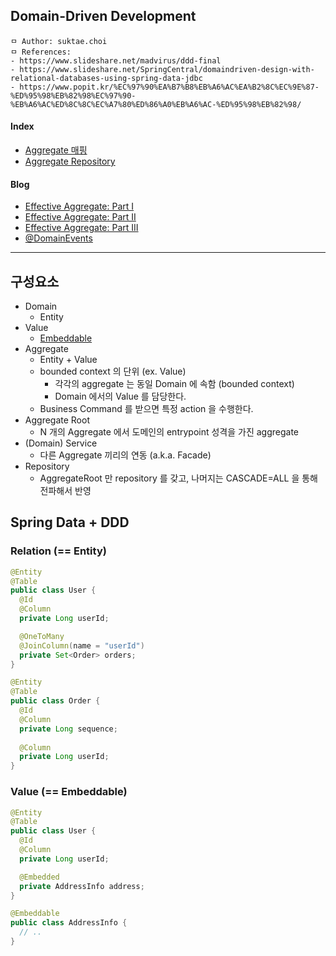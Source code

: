 ## Domain-Driven Development

```
ㅁ Author: suktae.choi
ㅁ References:
- https://www.slideshare.net/madvirus/ddd-final
- https://www.slideshare.net/SpringCentral/domaindriven-design-with-relational-databases-using-spring-data-jdbc
- https://www.popit.kr/%EC%97%90%EA%B7%B8%EB%A6%AC%EA%B2%8C%EC%9E%87-%ED%95%98%EB%82%98%EC%97%90-%EB%A6%AC%ED%8C%8C%EC%A7%80%ED%86%A0%EB%A6%AC-%ED%95%98%EB%82%98/
```

#### Index

- [Aggregate 매핑](aggregate-mapping)
- [Aggregate Repository](aggregate-repository)

#### Blog

- [Effective Aggregate: Part I](https://dddcommunity.org/wp-content/uploads/files/pdf_articles/Vernon_2011_1.pdf)
- [Effective Aggregate: Part II](https://dddcommunity.org/wp-content/uploads/files/pdf_articles/Vernon_2011_2.pdf)
- [Effective Aggregate: Part III](https://dddcommunity.org/wp-content/uploads/files/pdf_articles/Vernon_2011_3.pdf)
- [@DomainEvents](https://www.baeldung.com/spring-data-ddd)

***

## 구성요소

- Domain
  - Entity
- Value
  - [Embeddable](https://github.com/cheese10yun/spring-jpa-best-practices/blob/master/doc/step-04.md)
- Aggregate
  - Entity + Value
  - bounded context 의 단위 (ex. Value)
    - 각각의 aggregate 는 동일 Domain 에 속함 (bounded context)
    - Domain 에서의 Value 를 담당한다.
  - Business Command 를 받으면 특정 action 을 수행한다.
- Aggregate Root
  - N 개의 Aggregate 에서 도메인의 entrypoint 성격을 가진 aggregate
- (Domain) Service
  - 다른 Aggregate 끼리의 연동 (a.k.a. Facade)
- Repository
  - AggregateRoot 만 repository 를 갖고, 나머지는 CASCADE=ALL 을 통해 전파해서 반영

## Spring Data + DDD

### Relation (== Entity)

```java
@Entity
@Table
public class User {
  @Id
  @Column
  private Long userId;

  @OneToMany
  @JoinColumn(name = "userId")
  private Set<Order> orders;
}

@Entity
@Table
public class Order {
  @Id
  @Column
  private Long sequence;
  
  @Column
  private Long userId;
}
```

### Value (== Embeddable)

```java
@Entity
@Table
public class User {
  @Id
  @Column
  private Long userId;

  @Embedded
  private AddressInfo address;
}

@Embeddable
public class AddressInfo {
  // ..
}
```

